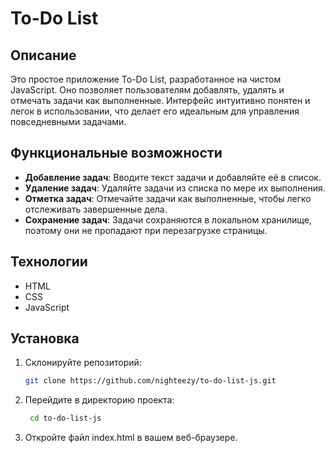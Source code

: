 # To-Do List

## Описание

Это простое приложение To-Do List, разработанное на чистом JavaScript. Оно позволяет пользователям добавлять, удалять и отмечать задачи как выполненные. Интерфейс интуитивно понятен и легок в использовании, что делает его идеальным для управления повседневными задачами.

## Функциональные возможности

- **Добавление задач**: Вводите текст задачи и добавляйте её в список.
- **Удаление задач**: Удаляйте задачи из списка по мере их выполнения.
- **Отметка задач**: Отмечайте задачи как выполненные, чтобы легко отслеживать завершенные дела.
- **Сохранение задач**: Задачи сохраняются в локальном хранилище, поэтому они не пропадают при перезагрузке страницы.

## Технологии

- HTML
- CSS
- JavaScript

## Установка

1. Склонируйте репозиторий:
   ```bash
   git clone https://github.com/nighteezy/to-do-list-js.git

2. Перейдите в директорию проекта:
   ```bash
    cd to-do-list-js

3. Откройте файл index.html в вашем веб-браузере.
